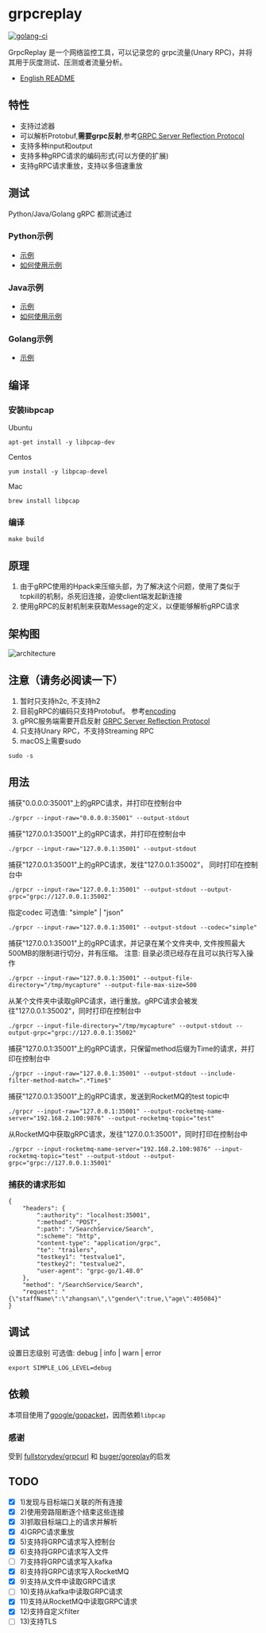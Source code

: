 # grpcreplay
[![golang-ci](https://github.com/vearne/grpcreplay/actions/workflows/golang-ci.yml/badge.svg)](https://github.com/vearne/grpcreplay/actions/workflows/golang-ci.yml)

GrpcReplay 是一个网络监控工具，可以记录您的 grpc流量(Unary RPC)，并将其用于灰度测试、压测或者流量分析。


* [English README](https://github.com/vearne/grpcreplay/blob/main/README.md)

## 特性
* 支持过滤器
* 可以解析Protobuf,**需要grpc反射**,参考[GRPC Server Reflection Protocol](https://github.com/grpc/grpc/blob/master/doc/server-reflection.md#grpc-server-reflection-protocol)
* 支持多种input和output
* 支持多种gRPC请求的编码形式(可以方便的扩展)
* 支持gRPC请求重放，支持以多倍速重放

## 测试
Python/Java/Golang gRPC 都测试通过
### Python示例
* [示例](https://github.com/grpc/grpc/blob/master/examples/python/helloworld/greeter_server_with_reflection.py)
* [如何使用示例](https://grpc.io/docs/languages/python/quickstart/)
### Java示例
* [示例](https://github.com/grpc/grpc-java/tree/master/examples/example-reflection)
* [如何使用示例](https://github.com/grpc/grpc-java/blob/master/examples/example-reflection/README.md)
### Golang示例
* [示例](https://github.com/vearne/grpcreplay/tree/main/example)

## 编译
### 安装libpcap
Ubuntu
```
apt-get install -y libpcap-dev
```
Centos
```
yum install -y libpcap-devel
```
Mac
```
brew install libpcap
```
### 编译
```
make build
```

## 原理
1. 由于gRPC使用的Hpack来压缩头部，为了解决这个问题，使用了类似于tcpkill的机制，杀死旧连接，迫使client端发起新连接
2. 使用gRPC的反射机制来获取Message的定义，以便能够解析gRPC请求

## 架构图
![architecture](https://github.com/vearne/grpcreplay/raw/main/img/grpc.svg)

## 注意（请务必阅读一下）
1. 暂时只支持h2c, 不支持h2
2. 目前gRPC的编码只支持Protobuf。
   参考[encoding](https://github.com/grpc/grpc-go/blob/master/Documentation/encoding.md)
3. gPRC服务端需要开启反射 [GRPC Server Reflection Protocol](https://github.com/grpc/grpc/blob/master/doc/server-reflection.md#grpc-server-reflection-protocol)
4. 只支持Unary RPC，不支持Streaming RPC
5. macOS上需要sudo
```
sudo -s
```

## 用法
捕获"0.0.0.0:35001"上的gRPC请求，并打印在控制台中
```
./grpcr --input-raw="0.0.0.0:35001" --output-stdout
```
捕获"127.0.0.1:35001"上的gRPC请求，并打印在控制台中
```
./grpcr --input-raw="127.0.0.1:35001" --output-stdout
```
捕获"127.0.0.1:35001"上的gRPC请求，发往"127.0.0.1:35002"， 同时打印在控制台中
```
./grpcr --input-raw="127.0.0.1:35001" --output-stdout --output-grpc="grpc://127.0.0.1:35002"
```

指定codec   可选值: "simple" |  "json"
```
./grpcr --input-raw="127.0.0.1:35001" --output-stdout --codec="simple"
```

捕获"127.0.0.1:35001"上的gRPC请求，并记录在某个文件夹中, 文件按照最大500MB的限制进行切分，并有压缩。
注意: 目录必须已经存在且可以执行写入操作
```
./grpcr --input-raw="127.0.0.1:35001" --output-file-directory="/tmp/mycapture" --output-file-max-size=500
```
从某个文件夹中读取gRPC请求，进行重放。gRPC请求会被发往"127.0.0.1:35002"，同时打印在控制台中
```
./grpcr --input-file-directory="/tmp/mycapture" --output-stdout --output-grpc="grpc://127.0.0.1:35002"
```

捕获"127.0.0.1:35001"上的gRPC请求，只保留method后缀为Time的请求，并打印在控制台中
```
./grpcr --input-raw="127.0.0.1:35001" --output-stdout --include-filter-method-match=".*Time$"
```

捕获"127.0.0.1:35001"上的gRPC请求，发送到RocketMQ的test topic中
```
./grpcr --input-raw="127.0.0.1:35001" --output-rocketmq-name-server="192.168.2.100:9876" --output-rocketmq-topic="test"
```

从RocketMQ中获取gRPC请求，发往"127.0.0.1:35001"，同时打印在控制台中
```
./grpcr --input-rocketmq-name-server="192.168.2.100:9876" --input-rocketmq-topic="test" --output-stdout --output-grpc="grpc://127.0.0.1:35001"
```


### 捕获的请求形如
```
{
	"headers": {
		":authority": "localhost:35001",
		":method": "POST",
		":path": "/SearchService/Search",
		":scheme": "http",
		"content-type": "application/grpc",
		"te": "trailers",
		"testkey1": "testvalue1",
		"testkey2": "testvalue2",
		"user-agent": "grpc-go/1.48.0"
	},
	"method": "/SearchService/Search",
	"request": "{\"staffName\":\"zhangsan\",\"gender\":true,\"age\":405084}"
}
```


## 调试
设置日志级别
可选值: debug | info | warn | error
```
export SIMPLE_LOG_LEVEL=debug
```

## 依赖
本项目使用了[google/gopacket](https://github.com/google/gopacket)，因而依赖`libpcap`

### 感谢
受到 [fullstorydev/grpcurl](https://github.com/fullstorydev/grpcurl)
和 [buger/goreplay](https://github.com/buger/goreplay)的启发

## TODO
* [x] 1)发现与目标端口关联的所有连接
* [x] 2)使用旁路阻断逐个结束这些连接
* [x] 3)抓取目标端口上的请求并解析
* [x] 4)GRPC请求重放
* [x] 5)支持将GRPC请求写入控制台
* [x] 6)支持将GRPC请求写入文件
* [ ] 7)支持将GRPC请求写入kafka
* [x] 8)支持将GRPC请求写入RocketMQ
* [x] 9)支持从文件中读取GRPC请求
* [ ] 10)支持从kafka中读取GRPC请求
* [x] 11)支持从RocketMQ中读取GRPC请求
* [x] 12)支持自定义filter
* [ ] 13)支持TLS

